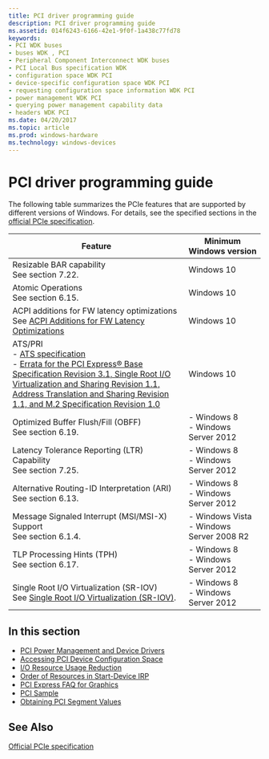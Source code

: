 ```yaml
---
title: PCI driver programming guide
description: PCI driver programming guide
ms.assetid: 014f6243-6166-42e1-9f0f-1a438c77fd78
keywords:
- PCI WDK buses
- buses WDK , PCI
- Peripheral Component Interconnect WDK buses
- PCI Local Bus specification WDK
- configuration space WDK PCI
- device-specific configuration space WDK PCI
- requesting configuration space information WDK PCI
- power management WDK PCI
- querying power management capability data
- headers WDK PCI
ms.date: 04/20/2017
ms.topic: article
ms.prod: windows-hardware
ms.technology: windows-devices
---
```


# PCI driver programming guide

The following table summarizes the PCIe features that are supported by different versions of Windows. For details, see the specified sections in the [official PCIe specification](https://pcisig.com/specifications/review-zone).

|Feature|Minimum Windows version|
|----|----|
|Resizable BAR capability</br>See section 7.22.|Windows 10|
|Atomic Operations</br>See section 6.15.|Windows 10|
|ACPI additions for FW latency optimizations</br>See [ACPI Additions for FW Latency Optimizations](https://pcisig.com/specifications)|Windows 10|
|ATS/PRI</br>-  [ATS specification](https://go.microsoft.com/fwlink/p/?LinkId=787061)</br>-  [Errata for the PCI Express&#174; Base Specification Revision 3.1, Single Root I/O Virtualization and Sharing Revision 1.1, Address Translation and Sharing Revision 1.1, and M.2 Specification Revision 1.0](https://pcisig.com/specifications/iov/)|Windows 10|
|Optimized Buffer Flush/Fill (OBFF)</br>See section 6.19.|-  Windows 8</br>-  Windows Server 2012|
|Latency Tolerance Reporting (LTR) Capability</br>See section 7.25.|- Windows 8</br>-  Windows Server 2012|
|Alternative Routing-ID Interpretation (ARI)</br>See section 6.13.|-  Windows 8</br>-  Windows Server 2012|
|Message Signaled Interrupt (MSI/MSI-X) Support</br>See section 6.1.4.|-  Windows Vista</br>-  Windows Server 2008 R2|
|TLP Processing Hints (TPH)</br>See section 6.17.|-  Windows 8</br>-  Windows Server 2012|
|Single Root I/O Virtualization (SR-IOV)</br>See [Single Root I/O Virtualization (SR-IOV)](../network/single-root-i-o-virtualization--sr-iov-.md).|-  Windows 8</br>-  Windows Server 2012|

## In this section

- [PCI Power Management and Device Drivers](./pci-power-management-and-device-drivers.md)
- [Accessing PCI Device Configuration Space](./accessing-pci-device-configuration-space.md)
- [I/O Resource Usage Reduction](./i-o-resource-usage-reduction.md)
- [Order of Resources in Start-Device IRP](./order-of-resources-in-start-device-irp.md)
- [PCI Express FAQ for Graphics](./pci-express-faq-for-graphics.yml)
- [PCI Sample](./pci-sample.md)
- [Obtaining PCI Segment Values](./obtaining-pci-segment-values.md)

## See Also

[Official PCIe specification](https://pcisig.com/specifications/review-zone)
